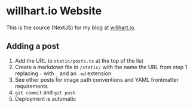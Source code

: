 # willhart.io Website

This is the source (NextJS) for my blog at [willhart.io](https://willhart.io).

## Adding a post

1. Add the URL to `static/posts.ts` at the top of the list
2. Create a markdown file in `/static/` with the name the URL from step 1
   replacing `-` with `_` and an `.md` extension
3. See other posts for image path conventions and YAML frontmatter requirements
4. `git commit` and `git push`
5. Deployment is automatic
